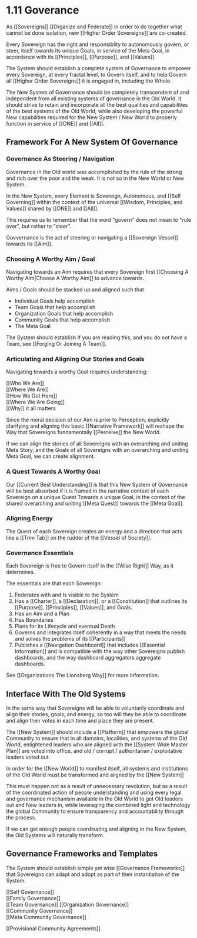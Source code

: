 # 1.11 Goverance
As [[Sovereigns]] [[Organize and Federate]] in order to do together what cannot be done isolation, new [[Higher Order Sovereigns]] are co-created. 

Every Sovereign has the right and responsiblity to autonomously govern, or steer, itself towards its unique Goals, in service of the Meta Goal, in accordance with its [[Principles]], [[Purpose]], and [[Values]]. 

The System should establish a complete system of Governance to empower every Sovereign, at every fractal level, to Govern itself, and to help Govern all [[Higher Order Sovereigns]] it is engaged in, including the Whole. 

The New System of Governance should be completely transcendent of and independent from all existing systems of governance in the Old World. It should strive to retain and incorporate all the best qualities and capabilities of the best systems of the Old World, while also developing the powerful New capabilities required for the New System / New World to properly function in service of [[ONE]] and [[All]]. 

## Framework For A New System Of Governance 

### Governance As Steering / Navigation
Governance in the Old world was accomplished by the rule of the strong and rich over the poor and the weak. It is not so in the New World or New System. 

In the New System, every Element is Sovereign, Autonomous, and [[Self Governing]] within the context of the universal [[Wisdom, Principles, and Values]] shared by [[ONE]] and [[All]]. 

This requires us to remember that the word "govern" does not mean to "rule over", but rather to "steer". 

Govvernance is the act of steering or navigating a [[Sovereign Vessel]] towards its [[Aim]]. 

### Choosing A Worthy Aim / Goal 
Navigating towards an Aim requires that every Sovereign first [[Choosing A Worthy Aim|Choose A Worthy Aim]] to advance towards. 

Aims / Goals should be stacked up and aligned such that

- Individual Goals help accomplish 
- Team Goals that help accomplish
- Organization Goals that help accomplish 
- Community Goals that help accomplish 
- The Meta Goal 

The System should establish 
If you are reading this, and you do not have a Team, see [[Forging Or Joining A Team]]. 

### Articulating and Aligning Our Stories and Goals
Navigating towards a worthy Goal requires understanding: 

[[Who We Are]]   
[[Where We Are]]  
[[How We Got Here]]  
[[Where We Are Going]]  
[[Why]] it all matters  

Since the moral decision of our Aim is prior to Perception, explicitly clarifying and aligning this basic [[Narrative Framework]] will  reshape the Way that Sovereigns fundamentally [[Perceive]] the New World. 

If we can align the stories of all Sovereigns with an overarching and uniting Meta Story, and the Goals of all Sovereigns with an overarching and uniting Meta Goal, we can create alignment. 

### A Quest Towards A Worthy Goal 
Our [[Current Best Understanding]] is that this New System of Governance will be best absorbed if it is framed in the narrative context of each Sovereign on a unique Quest Towards a unique Goal, in the context of the shared overarching and uniting [[Meta Quest]] towards the [[Meta Goal]]. 

### Aligning Energy
The Quest of each Sovereign creates an energy and a direction that acts like a [[Trim Tab]] on the rudder of the [[Vessel of Society]].  

### Governance Essentials
Each Sovereign is free to Govern itself in the [[Wise Right]] Way, as it determines. 

The essentials are that each Sovereign: 

1. Federates with and Is visible to the System 
2. Has a [[Charter]], a [[Declaration]], or a [[Constitution]] that outlines its [[Purpose]], [[Principles]], [[Values]], and Goals. 
3. Has an Aim and a Plan 
4. Has Boundaries 
5. Plans for its Lifecycle and eventual Death  
6. Governs and Integrates itself coherently in a way that meets the needs and solves the problems of its [[Participants]] 
7. Publishes a [[Navigation Dashboard]] that includes [[Essential Information]] and is compatible with the way other Sovereigns publish dashboards, and the way dashboard aggregators aggregate dashboards. 

See [[Organizations The Lionsberg Way]] for more information. 


## Interface With The Old Systems
In the same way that Sovereigns will be able to voluntarily coordinate and align their stories, goals, and energy, so too will they be able to coordinate and align their votes in each time and place they are present. 

The [[New System]] should include a [[Platform]] that empowers the global Community to ensure that in all domains, localities, and systems of the Old World, enlightened leaders who are aligned with the [[System Wide Master Plan]] are voted into office, and old / corrupt / authoritarian / exploitative leaders voted out. 

In order for the [[New World]] to manifest itself, all systems and institutions of the Old World must be transformed and aligned by the [[New System]] 

This must happen not as a result of unnecessary revolution, but as a result of the coordinated action of people understanding and using every legal and governance mechanism available in the Old World to get Old leaders out and New leaders in, while leveraging the combined light and technology the global Community to ensure transparency and accountability through the process. 

If we can get enough people coordinating and aligning in the New System, the Old Systems will naturally transform. 

## Governance Frameworks and Templates
The System should establish simple yet wise [[Governance Frameworks]] that Sovereigns can adapt and adopt as part of their instantiation of the System. 

[[Self Governance]]  
[[Family Governance]]  
[[Team Governance]] 
[[Organization Governance]]   
[[Community Governance]]  
[[Meta Community Governance]]

[[Provisional Community Agreements]] 
